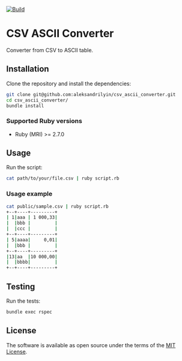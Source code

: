 [![Build](https://github.com/aleksandrilyin/csv_ascii_converter/workflows/Build/badge.svg)](https://github.com/aleksandrilyin/csv_ascii_converter/actions)

# CSV ASCII Converter

Converter from CSV to ASCII table.

## Installation

Clone the repository and install the dependencies:

```sh
git clone git@github.com:aleksandrilyin/csv_ascii_converter.git
cd csv_ascii_converter/
bundle install
```

### Supported Ruby versions

- Ruby (MRI) >= 2.7.0

## Usage

Run the script:

```sh
cat path/to/your/file.csv | ruby script.rb
```

### Usage example

```sh
cat public/sample.csv | ruby script.rb
+--+----+---------+
| 1|aaa | 1 000,33|
|  |bbb |         |
|  |ccc |         |
+--+----+---------+
| 5|aaaa|     0,01|
|  |bbb |         |
+--+----+---------+
|13|aa  |10 000,00|
|  |bbbb|         |
+--+----+---------+
```

## Testing

Run the tests:

```sh
bundle exec rspec
```

## License

The software is available as open source under the terms of the [MIT License](https://opensource.org/licenses/MIT).
